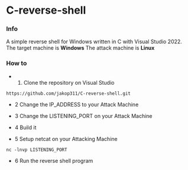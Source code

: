 # C-reverse-shell

### Info

A simple reverse shell for Windows written in C with Visual Studio 2022.
The target machine is **Windows**
The attack machine is **Linux**

### How to

* 1. Clone the repository on Visual Studio

```
https://github.com/jakop311/C-reverse-shell.git
```

* 2 Change the IP_ADDRESS to your Attack Machine

* 3 Change the LISTENING_PORT on your Attack Machine

* 4 Build it

* 5 Setup netcat on your Attacking Machine

```
nc -lnvp LISTENING_PORT
```

* 6 Run the reverse shell program
